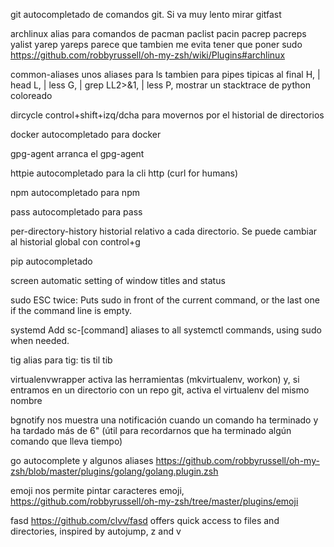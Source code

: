 git
  autocompletado de comandos git. Si va muy lento mirar gitfast

archlinux
  alias para comandos de pacman paclist pacin pacrep pacreps yalist yarep yareps
  parece que tambien me evita tener que poner sudo
  https://github.com/robbyrussell/oh-my-zsh/wiki/Plugins#archlinux

common-aliases
  unos aliases para ls
  tambien para pipes tipicas al final
  H, | head
  L, | less
  G, | grep
  LL2>&1, | less
  P, mostrar un stacktrace de python coloreado

dircycle
  control+shift+izq/dcha para movernos por el historial de directorios

docker
  autocompletado para docker

gpg-agent
  arranca el gpg-agent

httpie
  autocompletado para la cli http (curl for humans)

npm
  autocompletado para npm

pass
  autocompletado para pass

per-directory-history
  historial relativo a cada directorio. Se puede cambiar al historial global con control+g

pip
  autocompletado

screen
  automatic setting of window titles and status

sudo
  ESC twice: Puts sudo in front of the current command, or the last one if the command line is empty.

systemd
  Add sc-[command] aliases to all systemctl commands, using sudo when needed.

tig
  alias para tig: tis til tib

virtualenvwrapper
  activa las herramientas (mkvirtualenv, workon) y, si entramos en un directorio con un repo git, activa el virtualenv del mismo nombre

bgnotify
  nos muestra una notificación cuando un comando ha terminado y ha tardado más de 6" (útil para recordarnos que ha terminado algún comando que lleva tiempo)

go
  autocomplete y algunos aliases https://github.com/robbyrussell/oh-my-zsh/blob/master/plugins/golang/golang.plugin.zsh

emoji
  nos permite pintar caracteres emoji, https://github.com/robbyrussell/oh-my-zsh/tree/master/plugins/emoji

fasd
  https://github.com/clvv/fasd offers quick access to files and directories, inspired by autojump, z and v
